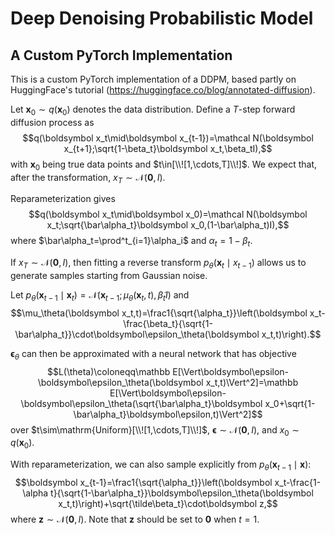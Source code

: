 # Deep Denoising Probabilistic Model
## A Custom PyTorch Implementation

This is a custom PyTorch implementation of a DDPM, based partly on HuggingFace's tutorial (https://huggingface.co/blog/annotated-diffusion).

Let $\boldsymbol x_0\sim q(\boldsymbol x_0)$ denotes the data distribution. Define a $T$-step forward diffusion process as
$$q(\boldsymbol x_t\mid\boldsymbol x_{t-1})=\mathcal N(\boldsymbol x_{t+1};\sqrt{1-\beta_t}\boldsymbol x_t,\beta_tI),$$
with $\boldsymbol x_0$ being true data points and $t\in[\\![1,\cdots,T]\\!]$. We expect that, after the transformation, $x_T\sim\mathcal N(\boldsymbol 0,I)$.

Reparameterization gives
$$q(\boldsymbol x_t\mid\boldsymbol x_0)=\mathcal N(\boldsymbol x_t;\sqrt{\bar\alpha_t}\boldsymbol x_0,(1-\bar\alpha_t)I),$$
where $\bar\alpha_t=\prod^t_{i=1}\alpha_i$ and $\alpha_t=1-\beta_t$.

If $x_T\sim\mathcal N(\boldsymbol 0,I)$, then fitting a reverse transform $p_\theta(\boldsymbol x_t\mid x_{t-1})$ allows us to generate samples starting from Gaussian noise.

Let $p_\theta(\boldsymbol x_{t-1}\mid\boldsymbol  x_t)=\mathcal N(\boldsymbol x_{t-1};\mu_\theta(\boldsymbol x_t,t),\tilde\beta_tI)$ and 
$$\mu_\theta(\boldsymbol x_t,t)=\frac1{\sqrt{\alpha_t}}\left(\boldsymbol x_t-\frac{\beta_t}{\sqrt{1-\bar\alpha_t}}\cdot\boldsymbol\epsilon_\theta(\boldsymbol x_t,t)\right).$$

$\boldsymbol\epsilon_\theta$ can then be approximated with a neural network that has objective
$$L(\theta)\coloneqq\mathbb E[\Vert\boldsymbol\epsilon-\boldsymbol\epsilon_\theta(\boldsymbol x_t,t)\Vert^2]=\mathbb E[\Vert\boldsymbol\epsilon-\boldsymbol\epsilon_\theta(\sqrt{\bar\alpha_t}\boldsymbol x_0+\sqrt{1-\bar\alpha_t}\boldsymbol\epsilon,t)\Vert^2]$$
over $t\sim\mathrm{Uniform}[\\![1,\cdots,T]\\!]$, $\boldsymbol\epsilon\sim\mathcal N(\boldsymbol 0,I)$, and $x_0\sim q(\boldsymbol x_0)$.

With reparameterization, we can also sample explicitly from $p_\theta(\boldsymbol x_{t-1}\mid\boldsymbol x)$:
$$\boldsymbol x_{t-1}=\frac1{\sqrt{\alpha_t}}\left(\boldsymbol x_t-\frac{1-\alpha t}{\sqrt{1-\bar\alpha_t}}\boldsymbol\epsilon_\theta(\boldsymbol x_t,t)\right)+\sqrt{\tilde\beta_t}\cdot\boldsymbol z,$$
where $\boldsymbol z\sim\mathcal N(\boldsymbol0,I)$. Note that $\boldsymbol z$ should be set to $\boldsymbol 0$ when $t=1$.
